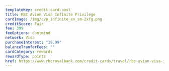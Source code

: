 ```yaml
---
templateKey: credit-card-post
title: RBC Avion Visa Infinite Privilege
cardImage: /img/avp_infinite_en_sm-2xfg.png
creditScore: Fair
fee: 399
feeOptions: dontmind
network: Visa
purchaseInterest: "19.99"
balanceTranferFees: ""
cardCategory: rewards
rewardType: points
href: https://www.rbcroyalbank.com/credit-cards/travel/rbc-avion-visa-infinite-privilege.html
---
```

